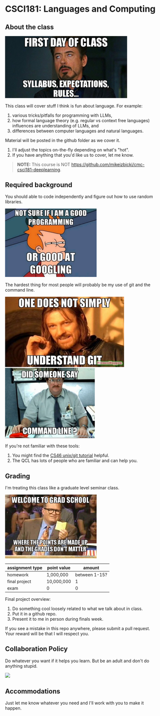 # CSCI181: Languages and Computing

## About the class

<img src=img/syllabus.png width=400px />

This class will cover stuff I think is fun about language.
For example:
1. various tricks/pitfalls for programming with LLMs,
1. how formal language theory (e.g. regular vs context free languages) influences are understanding of LLMs, and
1. differences between computer languages and natural languages.

Material will be posted in the github folder as we cover it.
1. I'll adjust the topics on-the-fly depending on what's "hot".
1. If you have anything that you'd like us to cover, let me know.

> **NOTE:**
> This course is NOT <https://github.com/mikeizbicki/cmc-csci181-deeplearning>.

## Required background

You should able to code independently and figure out how to use random libraries.

<img src=img/google2.webp width=300px />
<!--
<img src=img/google.png width=300px />

<img src=img/google.webp width=600px />
-->

The hardest thing for most people will probably be my use of git and the command line.

<img src=img/git1.jpg height=230px /> <img src=img/terminal1.jpg height=230px />

If you're not familiar with these tools:
1. You might find the [CS46 unix/git tutorial](https://github.com/mikeizbicki/cmc-csci046/blob/2023spring/topic_00_unix/git.md) helpful.
1. The QCL has lots of people who are familiar and can help you.

<!--
<img src=img/git2.jpg width=300px />
The command line stuff might also be new to you.
<img src=img/terminal2.jpg width=300px />
-->

<!--
<img src=img/terminal3.jpg width=600px />

Senior programmers have a (well-earned) reputation for being mean to juniors who ask dumb questions.

<img src=img/google2.jpg width=300px />

I promise not to be mean.
Please ask random questions about these tools throughout the semester!!!
-->

## Grading

I'm treating this class like a graduate level seminar class.

<img src=img/welcome-to-grad-5b84be.jpg width=300px />

| assignment type   | point value    | amount                |
| ----------------- | -------------- | --------------------- |
| homework          |  1,000,000     | between 1-15?         |
| final project     | 10,000,000     | 1                     |
| exam              | 0              | 0                     |

Final project overview:
1. Do something cool loosely related to what we talk about in class.
1. Put it in a github repo.
1. Present it to me in person during finals week.

If you see a mistake in this repo anywhere,
please submit a pull request.
Your reward will be that I will respect you.

## Collaboration Policy

Do whatever you want if it helps you learn.
But be an adult and don't do anything stupid.

<img src=img/Collaboration.avif width=300px />

## Accommodations

Just let me know whatever you need and I'll work with you to make it happen.
